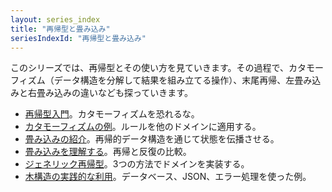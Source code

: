 ```yaml
---
layout: series_index
title: "再帰型と畳み込み"
seriesIndexId: "再帰型と畳み込み"
---
```


このシリーズでは、再帰型とその使い方を見ていきます。その過程で、カタモーフィズム（データ構造を分解して結果を組み立てる操作）、末尾再帰、左畳み込みと右畳み込みの違いなども探っていきます。

* [再帰型入門](../posts/recursive-types-and-folds.md)。カタモーフィズムを恐れるな。
* [カタモーフィズムの例](../posts/recursive-types-and-folds-1b.md)。ルールを他のドメインに適用する。
* [畳み込みの紹介](../posts/recursive-types-and-folds-2.md)。再帰的データ構造を通じて状態を伝播させる。
* [畳み込みを理解する](../posts/recursive-types-and-folds-2b.md)。再帰と反復の比較。
* [ジェネリック再帰型](../posts/recursive-types-and-folds-3.md)。3つの方法でドメインを実装する。
* [木構造の実践的な利用](../posts/recursive-types-and-folds-3b.md)。データベース、JSON、エラー処理を使った例。